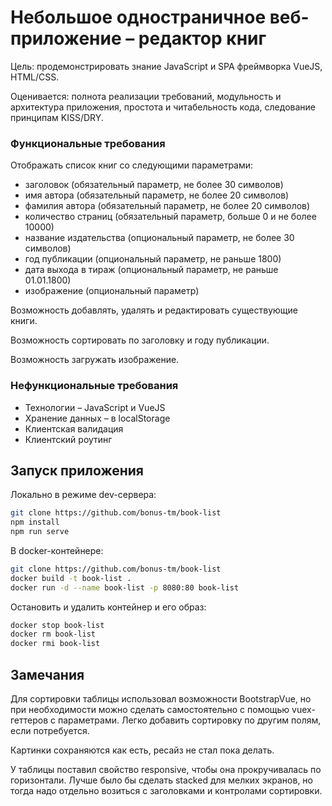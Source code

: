 # Небольшое одностраничное веб-приложение – редактор книг

Цель: продемонстрировать знание JavaScript и SPA фреймворка VueJS, HTML/CSS.

Оценивается: полнота реализации требований, модульность и архитектура приложения, простота и читабельность кода, следование принципам KISS/DRY.

### Функциональные требования

Отображать список книг со следующими параметрами:

- заголовок (обязательный параметр, не более 30 символов)
- имя автора (обязательный параметр, не более 20 символов)
- фамилия автора (обязательный параметр, не более 20 символов)
- количество страниц (обязательный параметр, больше 0 и не более 10000)
- название издательства (опциональный параметр, не более 30 символов)
- год публикации (опциональный параметр, не раньше 1800)
- дата выхода в тираж (опциональный параметр, не раньше 01.01.1800)
- изображение (опциональный параметр)

Возможность добавлять, удалять и редактировать существующие книги.

Возможность сортировать по заголовку и году публикации.

Возможность загружать изображение.

### Нефункциональные требования

- Технологии – JavaScript и VueJS
- Хранение данных – в localStorage
- Клиентская валидация
- Клиентский роутинг
 
## Запуск приложения

Локально в режиме dev-сервера:
```bash
git clone https://github.com/bonus-tm/book-list
npm install
npm run serve
```

В docker-контейнере:
```bash
git clone https://github.com/bonus-tm/book-list
docker build -t book-list .
docker run -d --name book-list -p 8080:80 book-list
```

Остановить и удалить контейнер и его образ:
```bash
docker stop book-list
docker rm book-list
docker rmi book-list
```

## Замечания

Для сортировки таблицы использовал возможности BootstrapVue, но при необходимости можно сделать самостоятельно с помощью vuex-геттеров с параметрами. Легко добавить сортировку по другим полям, если потребуется.

Картинки сохраняются как есть, ресайз не стал пока делать.

У таблицы поставил свойство responsive, чтобы она прокручивалась по горизонтали. Лучше было бы сделать stacked для мелких экранов, но тогда надо отдельно возиться с заголовками и контролами сортировки.
